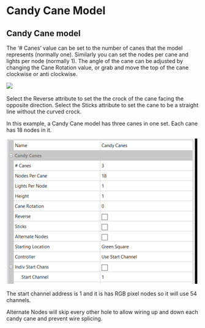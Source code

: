 # Candy Cane Model

## **Candy Cane model**

The ‘# Canes’ value can be set to the number of canes that the model represents (normally one).  Similarly you can set the nodes per cane and lights per node (normally 1). The angle of the cane can be adjusted by changing the Cane Rotation value, or grab and move the top of the cane clockwise or anti clockwise.

![](https://lh3.googleusercontent.com/mxfVCN-iHZ\_SPs23An5MX5ToeAZiXXoNJq5CahBALRLfqlGWVHBPsJp\_rsJ-n2wn7W9K8Kw3ow13arOziNkwgavc3uM3m\_M2mUYp2hl1RlhbXDKaTxuNb91qMZXunIYiwfHtlwc0)

Select the Reverse attribute to set the the crock of the cane facing the opposite direction.  Select the Sticks attribute to set the cane to be a straight line without the curved crock.

In this example, a Candy Cane model has three canes in one set. Each cane has 18 nodes in it.

![](<../../../.gitbook/assets/image (31).png>)

The start channel address is 1 and it is has  RGB pixel nodes so it will use 54 channels.

Alternate Nodes will skip every other hole to allow wiring up and down each candy cane and prevent wire splicing.
